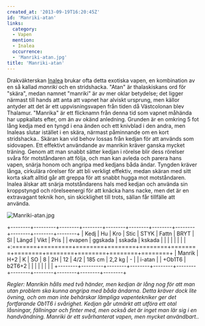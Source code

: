 ```yaml
---
created_at: '2013-09-19T16:20:45Z'
id: 'Manriki-atan'
links:
  category:
  - Vapen
  mention:
  - Inalea
  occurrence:
  - 'Manriki-atan.jpg'
title: 'Manriki-atan'
---
```


Drakväkterskan [Inalea] brukar ofta detta exotiska vapen, en kombination av en så kallad *manriki*
och en stridshacka. "Atan" är thalaskiskans ord för "skära", medan namnet "manriki" är av mer oklar
betydelse; det ligger närmast till hands att anta att vapnet har alviskt ursprung, men källor
antyder att det är ett uppvisningsvapen från tiden då Västcolonan blev Thalamur. "Manrika" är ett
flicknamn från denna tid som vapnet måhända har uppkallats efter, om än av okänd anledning. Grunden
är en omkring 5 fot lång kedja med en tyngd i ena änden och ett knivblad i den andra, men Inaleas
slutar istället i en skära, närmast påminnande om en kort stridshacka.. Skäran kan vid behov lossas
från kedjan för att används som sidovapen. Ett effektivt användande av manrikin kräver ganska mycket
träning. Genom att man snabbt sätter kedjan i rörelse blir dess rörelser svåra för motståndaren att
följa, och man kan avleda och parera hans vapen, snärja honom och angripa med kedjans båda ändar.
Tyngden kräver långa, cirkulära rörelser för att bli verkligt effektiv, medan skäran med sitt korta
skaft alltid går att greppa för att snabbt hugga mot motståndaren. Inalea älskar att snärja
motståndarens hals med kedjan och använda sin kroppstyngd och rörelseenergi för att knäcka hans
nacke, men det är en extravagant teknik hon, sin skicklighet till trots, sällan får tillfälle att
använda.

![][1]

+--------+---------+--------+--------+--------+--------+--------+--------+--------+--------+--------+
| Kedj   | Hu      | Kro    | Stic   | STYK   | Fattn  | BRYT   | SI     | Längd  | Vikt   | Pris   |
| evapen | ggskada | sskada | kskada |        |        |        |        |        |        |        |
+:=======+=========+========+========+========+========+========+========+========+========+========+
| Manrik | H+2     | K      | SO     | 8      | 2H     | 12     | 4/2    | 185 cm | 2,2 kg | \-     |
| i-atan |         | +Ob1T6 | b2T6+2 |        |        |        |        |        |        |        |
+--------+---------+--------+--------+--------+--------+--------+--------+--------+--------+--------+

*Regler: Manrikin hålls med två händer, men kedjan är lång nog för att man utan problem ska kunna
angripa med båda ändarna. Detta kräver dock lite övning, och om man inte behärskar lämpliga
vapentekniker ger det fortfarande Ob1T6 i svårighet. Kedjan går utmärkt att utföra ett otal
låsningar, fällningar och finter med, men också det är inget man lär sig i en handvändning. Manriki
är ett svårhanterat vapen, men mycket användbart..*

  [Inalea]: Inalea
  [1]: Manriki-atan.jpg "Manriki-atan.jpg"